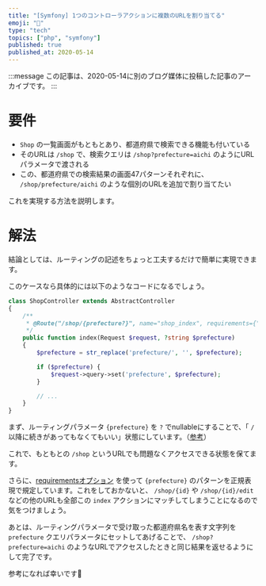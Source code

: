 ```yaml
---
title: "[Symfony] 1つのコントローラアクションに複数のURLを割り当てる"
emoji: "🎻"
type: "tech"
topics: ["php", "symfony"]
published: true
published_at: 2020-05-14
---
```


:::message
この記事は、2020-05-14に別のブログ媒体に投稿した記事のアーカイブです。
:::

# 要件

* `Shop` の一覧画面がもともとあり、都道府県で検索できる機能も付いている
* そのURLは `/shop` で、検索クエリは `/shop?prefecture=aichi` のようにURLパラメータで渡される
* この、都道府県での検索結果の画面47パターンそれぞれに、 `/shop/prefecture/aichi` のような個別のURLを追加で割り当てたい

これを実現する方法を説明します。

# 解法

結論としては、ルーティングの記述をちょっと工夫するだけで簡単に実現できます。

このケースなら具体的には以下のようなコードになるでしょう。

```php
class ShopController extends AbstractController
{
    /**
     * @Route("/shop/{prefecture?}", name="shop_index", requirements={"prefecture"="prefecture/[^/]+"})
     */
    public function index(Request $request, ?string $prefecture)
    {
        $prefecture = str_replace('prefecture/', '', $prefecture);

        if ($prefecture) {
            $request->query->set('prefecture', $prefecture);
        }

        // ...
    }
}
```

まず、ルーティングパラメータ `{prefecture}` を `?` でnullableにすることで、「 `/` 以降に続きがあってもなくてもいい」状態にしています。（[参考](https://symfony.com/doc/current/routing.html#optional-parameters)）

これで、もともとの `/shop` というURLでも問題なくアクセスできる状態を保てます。

さらに、[requirementsオプション](https://symfony.com/doc/current/routing.html#parameters-validation) を使って `{prefecture}` のパターンを正規表現で規定しています。これをしておかないと、 `/shop/{id}` や `/shop/{id}/edit` などの他のURLも全部この `index` アクションにマッチしてしまうことになるので気をつけましょう。

あとは、ルーティングパラメータで受け取った都道府県名を表す文字列を `prefecture` クエリパラメータにセットしてあげることで、 `/shop?prefecture=aichi` のようなURLでアクセスしたときと同じ結果を返せるようにして完了です。

参考になれば幸いです🙂
